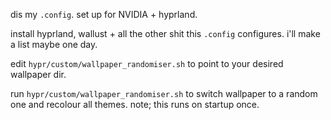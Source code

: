 dis my `.config`. set up for NVIDIA + hyprland.

install hyprland, wallust + all the other shit this `.config` configures. i'll make a list maybe one day.

edit `hypr/custom/wallpaper_randomiser.sh` to point to your desired wallpaper dir.

run `hypr/custom/wallpaper_randomiser.sh` to switch wallpaper to a random one and recolour all themes. note; this runs on startup once.
